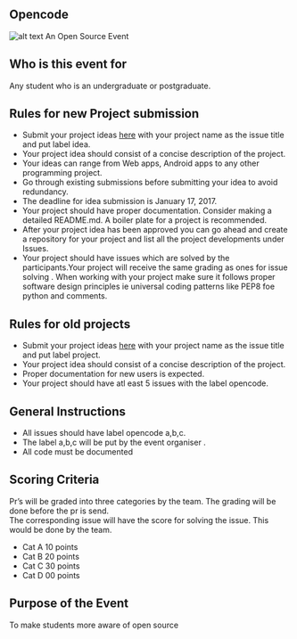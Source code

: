 Opencode
---------
![alt text](Logo.png)
An Open Source Event

Who is this event for
----
Any student who is an undergraduate or postgraduate.

Rules for new Project submission
----------------

* Submit your project ideas [here](https://github.com/fossiiita/Projects/issues) with your project name as the issue title and put label idea.
* Your project idea should consist of a concise description of the project.
* Your ideas can range from Web apps, Android apps to any other programming project.
* Go through existing submissions before submitting your idea to avoid redundancy.
* The deadline for idea submission is January 17, 2017.
* Your project should have proper documentation. Consider making a detailed README.md. A boiler plate for a project is recommended.
* After your project idea has been approved you can go ahead and create a repository for your project and list all the project developments under Issues.
* Your project should have issues which are solved by the participants.Your project will receive the same grading as ones for issue solving . When working with your project make sure it follows proper software design principles ie universal coding patterns like PEP8 foe python and comments.


Rules for old projects
--

* Submit your project ideas [here](https://github.com/fossiiita/Projects/issues) with your project name as the issue title and put label project.
* Your project idea should consist of a concise description of the project.
* Proper documentation for new users is expected.
* Your project should have atl east 5 issues with the label opencode.

General Instructions
--------

* All issues should have label opencode a,b,c.
* The label a,b,c will be put by the event organiser .
* All code must be documented

Scoring Criteria
----------------------

Pr’s will be graded into three categories by the team. The grading will be done before the pr is send.  
The corresponding issue will have the score for solving the issue. This would be done by the team.

* Cat A 10 points
* Cat B 20 points
* Cat C 30 points
* Cat D 00 points

Purpose of the Event
---------------------------
To make students more aware of open source
